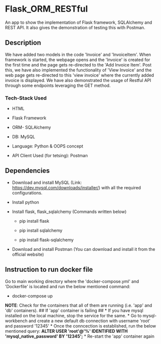 # Flask_ORM_RESTful
An app to show the implementation of Flask framework, SQLAlchemy and REST API. It also gives the demonstration of testing this with Postman.

## Description ##

We have added two models in the code 'Invoice' and 'InvoiceItem'. When framework is started, the webpage opens and the 'Invoice' is created for the first time and the page gets re-directed to the 'Add Invoice Item'. Post this, we have also implemented the functionality of 'View Invoice' and the web page gets re-directed to this 'view invoice' where the currently added invoice is displayed. We have also demonstrated the usage of Restful API through some endpoints leveraging the GET method.

### Tech-Stack Used ###

* HTML

* Flask Framework

* ORM- SQLAlchemy

* DB: MySQL

* Language: Python & OOPS concept

* API Client Used (for tetsing): Postman

## Dependencies ##

* Download and install MySQL (Link: https://dev.mysql.com/downloads/installer/) with all the required configurations.
  
* Install python
  
* Install flask, flask_sqlalchemy (Commands written below)
  
  * pip install flask
    
  * pip install sqlalchemy
    
  * pip install flask-sqlalchemy

* Download and install Postman (You can download and install it from the official website)

## Instruction to run docker file ##

Go to main working directory where the 'docker-compose.yml' and 'Dockerfile' is located and run the below mentioned command:

* docker-compose up

**NOTE**: Check for the containers that all of them are running (i.e. 'app' and 'db' containers). 
      ## If 'app' container is failing ##
      * If you have mysql installed on the local machine, stop the service for the same.
      * Go to mysql-workbench and create a new default db connection with username 'root' and password '12345'
      * Once the conncection is established, run the below mentioned query:
        **ALTER USER 'root'@'%' IDENTIFIED WITH 'mysql_native_password' BY '12345';**
      * Re-start the 'app' container again

